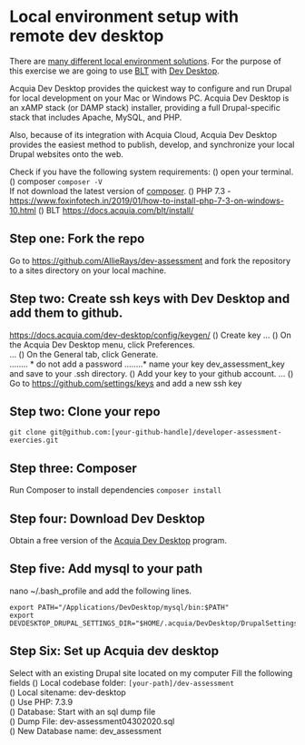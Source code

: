 # Local environment setup with remote dev desktop

There are [many different local environment solutions](https://docs.acquia.com/blt/install/local-development/).
For the purpose of this exercise we are going to use [BLT](https://docs.acquia.com/blt/) with [Dev Desktop](https://docs.acquia.com/dev-desktop/).
 
Acquia Dev Desktop provides the quickest way to configure and run Drupal for local development on your Mac or Windows PC. 
Acquia Dev Desktop is an xAMP stack (or DAMP stack) installer, providing a full Drupal-specific stack that includes Apache, MySQL, and PHP. 

Also, because of its integration with Acquia Cloud, Acquia Dev Desktop provides the easiest method to publish, develop, and synchronize your local Drupal websites onto the web.


Check if you have the following system requirements:
() open your terminal.  
() composer 
`composer -V`   
If not download the latest version of [composer](https://getcomposer.org/doc/00-intro.md#installation-windows).
() PHP 7.3 - https://www.foxinfotech.in/2019/01/how-to-install-php-7-3-on-windows-10.html
() BLT https://docs.acquia.com/blt/install/


## Step one: Fork the repo 
Go to https://github.com/AllieRays/dev-assessment and fork the repository to a sites directory on your local machine. 


## Step two: Create ssh keys with Dev Desktop and add them to github. 
https://docs.acquia.com/dev-desktop/config/keygen/
() Create key 
... () On the Acquia Dev Desktop menu, click Preferences.  
... () On the General tab, click Generate.  
........ * do not add a password 
........* name your key dev_assessment_key and save to your .ssh directory. 
() Add your key to your github account. 
... () Go to https://github.com/settings/keys and add a new ssh key


## Step two: Clone your repo 
`git clone git@github.com:[your-github-handle]/developer-assessment-exercies.git` 

## Step three: Composer
Run Composer to install dependencies
`composer install`

## Step four: Download Dev Desktop
Obtain a free version of the [Acquia Dev Desktop](https://dev.acquia.com/downloads) program.

## Step five: Add mysql to your path 
nano ~/.bash_profile and add the following lines.
```
export PATH="/Applications/DevDesktop/mysql/bin:$PATH"
export DEVDESKTOP_DRUPAL_SETTINGS_DIR="$HOME/.acquia/DevDesktop/DrupalSettings"
```

## Step Six: Set up Acquia dev desktop
Select with an existing Drupal site located on my computer 
Fill the following fields 
() Local codebase folder: `[your-path]/dev-assessment`  
() Local sitename: dev-desktop  
() Use PHP: 7.3.9  
() Database: Start with an sql dump file  
() Dump File: dev-assessment04302020.sql   
() New Database name: dev_assessment  
